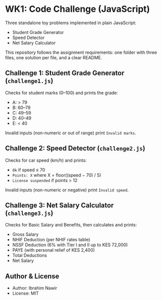 # WK1: Code Challenge (JavaScript)

Three standalone toy problems implemented in plain JavaScript:

- Student Grade Generator
- Speed Detector
- Net Salary Calculator

This repository follows the assignment requirements: one folder with three files, one solution per file, and a clear README.


## Challenge 1: Student Grade Generator (`challenge1.js`)

Checks for student marks (0–100) and prints the grade:

- A: > 79
- B: 60–79
- C: 49–59
- D: 40–49
- E: < 40

Invalid inputs (non-numeric or out of range) print `Invalid marks`.

## Challenge 2: Speed Detector (`challenge2.js`)

Checks for car speed (km/h) and prints:

- `Ok` if speed ≤ 70
- `Points: X` where X = floor((speed − 70) / 5)
- `License suspended` if points > 12

Invalid inputs (non-numeric or negative) print `Invalid speed`.

## Challenge 3: Net Salary Calculator (`challenge3.js`)

Checks for Basic Salary and Benefits, then calculates and prints:

- Gross Salary
- NHIF Deduction (per NHIF rates table)
- NSSF Deduction (6% with Tier I and II up to KES 72,000)
- PAYE (with personal relief of KES 2,400)
- Total Deductions
- Net Salary

## Author & License

- Author: Ibrahim Nawir
- License: MIT
